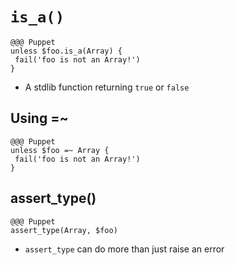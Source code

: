 <!SLIDE>
# `is_a()`
    @@@ Puppet
    unless $foo.is_a(Array) {
     fail('foo is not an Array!')
    }

* A stdlib function returning `true` or `false`

## Using =~

    @@@ Puppet
    unless $foo =~ Array {
     fail('foo is not an Array!')
    }

## assert\_type()

    @@@ Puppet
    assert_type(Array, $foo)

* `assert_type` can do more than just raise an error
